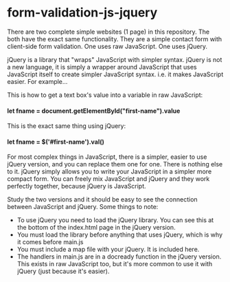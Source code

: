 # form-validation-js-jquery

There are two complete simple websites (1 page) in this repository. The both have the exact same functionality. They are a simple contact form with client-side form validation. One uses raw JavaScript. One uses jQuery.

jQuery is a library that "wraps" JavaScript with simpler syntax. jQuery is not a new language, it is simply a wrapper around JavaScript that uses JavaScript itself to create simpler JavaScript syntax. i.e. it makes JavaScript easier. For example...

This is how to get a text box's value into a variable in raw JavaScript:

#### let fname = document.getElementById("first-name").value

This is the exact same thing using jQuery:

#### let fname = $('#first-name').val()

For most complex things in JavaScript, there is a simpler, easier to use jQuery version, and you can replace them one for one. There is nothing else to it. jQuery simply allows you to write your JavaScript in a simpler more compact form. You can freely mix JavaScript and jQuery and they work perfectly together, because jQuery is JavaScript.

Study the two versions and it should be easy to see the connection between JavaScript and jQuery. Some things to note:

* To use jQuery you need to load the jQuery library. You can see this at the bottom of the index.html page in the jQuery version.
* You must load the library before anything that uses jQuery, which is why it comes before main.js
* You must include a map file with your jQuery. It is included here.
* The handlers in main.js are in a docready function in the jQuery version. This exists in raw JavaScript too, but it's more common to use it with jQuery (just because it's easier).
